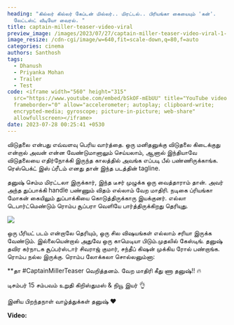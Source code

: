 ```yaml
---
heading: "கில்லர் கில்லர் கேப்டன் மில்லர்.. மிரட்டல்.. பிரியங்கா கையையும் 'கன்'.
  லேட்டஸ்ட் வீடியோ வைரல். "
title: captain-miller-teaser-video-viral
preview_image: /images/2023/07/27/captain-miller-teaser-video-viral-1-.jpg
image_resize: /cdn-cgi/image/w=640,fit=scale-down,q=80,f=auto
categories: cinema
authors: Santhosh
tags:
  - Dhanush
  - Priyanka Mohan
  - Trailer
  - Test
code: <iframe width="560" height="315"
  src="https://www.youtube.com/embed/bSkOF-mEbUU" title="YouTube video player"
  frameborder="0" allow="accelerometer; autoplay; clipboard-write;
  encrypted-media; gyroscope; picture-in-picture; web-share"
  allowfullscreen></iframe>
date: 2023-07-28 00:25:41 +0530
---
```

விடுதலை என்பது எவ்வளவு பெரிய வார்த்தை. ஒரு மனிதனுக்கு  விடுதலை கிடைக்குது என்றால் அவன் என்ன வேண்டுமானாலும் செய்யலாம், ஆனால் இந்தியாவே விடுதலையை எதிர்நோக்கி இருந்த காலத்தில் அவங்க எப்படி பீல் பண்ணிருக்காங்க. ரெஸ்பெக்ட் இஸ் ப்ரீடம் எனது தான் இந்த படத்தின் tagline.

தனுஷ் செம்ம மிரட்டலா இருக்கார், இந்த டீசர் முழுக்க ஒரு வைத்தாராம் தான். அவர் அந்த துப்பாக்கி handle பண்ணும் விதம் எல்லாம் வேற மாதிரி. நடிகை ப்ரியங்கா மோகன் கையிலும் துப்பாக்கியை கொடுத்திருக்காரு இயக்குனர். எல்லா டெபார்ட்மெண்டும் ரொம்ப சூப்பரா வெளியே பார்த்திருக்கிறது தெரியுது. 

![](/images/2023/07/27/captain-miller-teaser-video-viral-2-.jpg)

ஒரு பீரியட் படம் என்றாலே தெரியும், ஒரு சில விஷயங்கள் எல்லாம் சரியா இருக்க வேண்டும். இல்லையென்றால் அதுவே ஒரு காமெடியா பிடும்.முதலில் கேஸ்டிங். தனுஷ் தவிர கர்நாடக சூப்பர்ஸ்டார் சிவராஜ் குமார், சந்தீப் கிஷன் முக்கிய ரோல் பண்றாங்க. ரொம்ப நல்ல இருக்கு. ரொம்ப லோக்கலா சொல்லனும்னா:

\*\*தா #CaptainMilIerTeaser வெறித்தனம். வேற மாதிரி கீது ணா தனுஷ்!! 🔥

டிசம்பர் 15 சம்பவம் உறுதி கிறிஸ்துமஸ் & நியூ இயர் 👌

இனிய பிறந்தநாள் வாழ்த்துக்கள் தனுஷ் ❤

**V﻿ideo:**